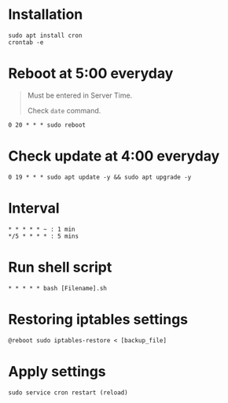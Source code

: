 # Installation

    sudo apt install cron
    crontab -e

# Reboot at 5:00 everyday

> Must be entered in Server Time.
>
> Check `date` command.

    0 20 * * * sudo reboot

# Check update at 4:00 everyday

    0 19 * * * sudo apt update -y && sudo apt upgrade -y

# Interval

    * * * * * ~ : 1 min
    */5 * * * * : 5 mins

# Run shell script

    * * * * * bash [Filename].sh

# Restoring iptables settings

    @reboot sudo iptables-restore < [backup_file]

# Apply settings

    sudo service cron restart (reload)
